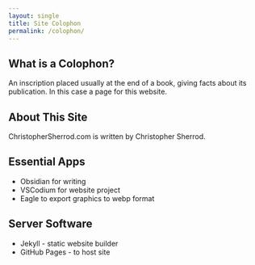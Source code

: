 ```yaml
---
layout: single
title: Site Colophon
permalink: /colophon/
---
```

## What is a Colophon?
An inscription placed usually at the end of a book, giving facts about its publication. In this case a page for this website.

## About This Site
ChristopherSherrod.com is written by Christopher Sherrod.

## Essential Apps
- Obsidian for writing
- VSCodium for website project
- Eagle to export graphics to webp format

## Server Software
- Jekyll - static website builder
- GitHub Pages - to host site